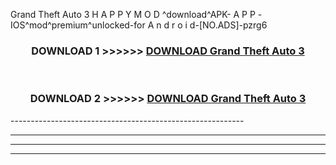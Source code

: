  Grand Theft Auto 3  H A P P Y M O D ^download^APK- A P P -IOS^mod^premium^unlocked-for A n d r o i d-[NO.ADS]-pzrg6



<div align="center">

<h3>DOWNLOAD 1 >>>>>> <a href="https://en-mod.web.app/?en= Grand Theft Auto 3 ">DOWNLOAD Grand Theft Auto 3  </a></h3><br>

<h3>DOWNLOAD 2 >>>>>> <a href="https://en-mod.web.app/?en= Grand Theft Auto 3 ">DOWNLOAD Grand Theft Auto 3  </a></h3>

</div>
----------------------------------------------------------

----------------------------------------------------------

----------------------------------------------------------

----------------------------------------------------------



